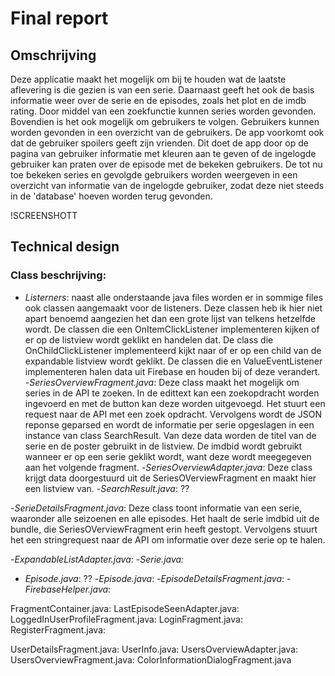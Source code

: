 # Final report

## Omschrijving
Deze applicatie maakt het mogelijk om bij te houden wat de laatste aflevering is die gezien is van een serie. Daarnaast geeft het ook de basis informatie weer over de serie en de episodes, zoals het plot en de imdb rating. Door middel van een zoekfunctie kunnen series worden gevonden. 
Bovendien is het ook mogelijk om gebruikers te volgen. Gebruikers kunnen worden gevonden in een overzicht van de gebruikers. De app voorkomt ook dat de gebruiker spoilers geeft zijn vrienden. Dit doet de app door op de pagina van gebruiker informatie met kleuren aan te geven of de ingelogde gebruiker kan praten over de episode met de bekeken gebruikers.
De tot nu toe bekeken series en gevolgde gebruikers worden weergeven in een overzicht van informatie van de ingelogde gebruiker, zodat deze niet steeds in de 'database' hoeven worden terug gevonden.

!SCREENSHOTT

## Technical design

### Class beschrijving:
- *Listerners*: naast alle onderstaande java files worden er in sommige files ook classen aangemaakt voor de listeners. Deze classen heb ik hier niet apart benoemd aangezien het dan een grote lijst van telkens hetzelfde wordt. De classen die een OnItemClickListener implementeren kijken of er op de listview wordt geklikt en handelen dat. De class die OnChildClickListener implementeerd kijkt naar of er op een child van de expandable listview wordt geklikt. De classen die en ValueEventListener implementeren halen data uit Firebase en houden bij of deze verandert.
-*SeriesOverviewFragment.java*: Deze class maakt het mogelijk om series in de API te zoeken. In de edittext kan een zoekopdracht worden ingevoerd en met de button kan deze worden uitgevoegd. Het stuurt een request naar de API met een zoek opdracht. Vervolgens wordt de JSON reponse geparsed en wordt de informatie per serie opgeslagen in een instance van class SearchResult. Van deze data worden de titel van de serie en de poster gebruikt in de listview. De imdbid wordt gebruikt wanneer er op een serie geklikt wordt, want deze wordt meegegeven aan het volgende fragment. 
-*SeriesOverviewAdapter.java*:	Deze class krijgt data doorgestuurd uit de SeriesOVerviewFragment en maakt hier een listview van.
-*SearchResult.java*:  ??

-*SerieDetailsFragment.java*: Deze class toont informatie van een serie, waaronder alle seizoenen en alle episodes. Het haalt de serie imdbid uit de bundle, die SeriesOVerviewFragment erin heeft gestopt. Vervolgens stuurt het een stringrequest naar de API om informatie over deze serie op te halen. 

-*ExpandableListAdapter.java*:
-*Serie.java:*

- *Episode.java*: ??
-*Episode.java*:
-*EpisodeDetailsFragment.java*:
-*FirebaseHelper.java*:

FragmentContainer.java:
LastEpisodeSeenAdapter.java:
LoggedInUserProfileFragment.java:
LoginFragment.java:
RegisterFragment.java:



	
UserDetailsFragment.java:
UserInfo.java:
UsersOverviewAdapter.java:	
UsersOverviewFragment.java:	
ColorInformationDialogFragment.java


